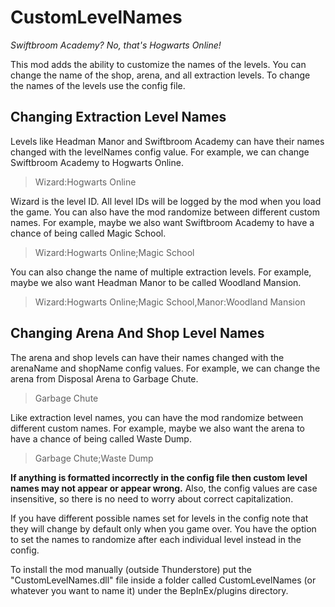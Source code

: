 # CustomLevelNames
*Swiftbroom Academy? No, that's Hogwarts Online!*

This mod adds the ability to customize the names of the levels. You can change the name of the shop, arena, and all extraction levels. To change the names of the levels use the config file.

## Changing Extraction Level Names
Levels like Headman Manor and Swiftbroom Academy can have their names changed with the levelNames config value. For example, we can change Swiftbroom Academy to Hogwarts Online.
> Wizard:Hogwarts Online

Wizard is the level ID. All level IDs will be logged by the mod when you load the game. You can also have the mod randomize between different custom names. For example, maybe we also want Swiftbroom Academy to have a chance of being called Magic School.
> Wizard:Hogwarts Online;Magic School

You can also change the name of multiple extraction levels. For example, maybe we also want Headman Manor to be called Woodland Mansion.
> Wizard:Hogwarts Online;Magic School,Manor:Woodland Mansion

## Changing Arena And Shop Level Names
The arena and shop levels can have their names changed with the arenaName and shopName config values. For example, we can change the arena from Disposal Arena to Garbage Chute.
> Garbage Chute

Like extraction level names, you can have the mod randomize between different custom names. For example, maybe we also want the arena to have a chance of being called Waste Dump.
> Garbage Chute;Waste Dump

**If anything is formatted incorrectly in the config file then custom level names may not appear or appear wrong.** Also, the config values are case insensitive, so there is no need to worry about correct capitalization.

If you have different possible names set for levels in the config note that they will change by default only when you game over. You have the option to set the names to randomize after each individual level instead in the config.

To install the mod manually (outside Thunderstore) put the "CustomLevelNames.dll" file inside a folder called CustomLevelNames (or whatever you want to name it) under the BepInEx/plugins directory.
